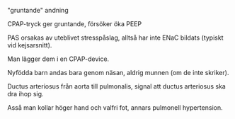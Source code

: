 "gruntande" andning

CPAP-tryck ger gruntande, försöker öka PEEP

PAS orsakas av uteblivet stresspåslag, alltså har inte ENaC bildats (typiskt vid kejsarsnitt).

Man lägger dem i en CPAP-device.

Nyfödda barn andas bara genom näsan, aldrig munnen (om de inte skriker).

Ductus arteriosus från aorta till pulmonalis, signal att ductus arteriosus ska dra ihop sig.

Asså man kollar höger hand och valfri fot, annars pulmonell hypertension.